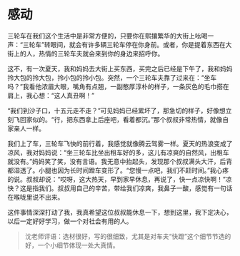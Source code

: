 # 感动 #

三轮车在我们这个生活中是非常方便的，只要你在熙攘繁华的大街上吆喝一声：“三轮车”转眼间，就会有许多辆三轮车停在你身前。或者，你是提着东西在大街上的人，热情的三轮车夫就会来到你的身边来招呼你。

这不，有一次夏天，我和妈妈去大街上买东西，买完之后已经是下午了，我和妈妈拎大包的拎大包，拎小包的拎小包。突然，一个三轮车夫靠了过来在：“坐车吗？”我看他浓眉大眼，嘴角有点翘，一副憨厚淳朴的样子，一条灰色的毛巾搭在肩上，我心想：“这人真丑啊！”

“我们到沙子口，十五元走不走？”可见妈妈已经累坏了，那急切的样子，好像想立刻飞回家似的。“行，把东西拿上后座吧，看着都沉。”那个叔叔非常热情，就像自家亲人一样。

我们上了车，三轮车飞快的前行着，我感觉就像腾云驾雾一样。夏天的热浪变成了凉风，我对妈妈说：“坐三轮车比坐出租车好的多，这儿有凉爽的自然风，出租车就没有。”妈妈笑了笑，没有言语。我无意中抬起头，发现那个叔叔满头大汗，后背都湿透了。小腿也因为长时间蹬车变形了。“您慢一点吧，我们不赶时间。”我心疼的说。叔叔却说：“哎呀，这大热天，早到家早休息，再说了，快一点凉快啊！”凉快？这是指我们。叔叔用自己的辛苦，带给我们凉爽，我鼻子一酸，感觉有一句话在喉咙里说不出来。

这件事情深深打动了我，我真希望这位叔叔能休息一下，想到这里，我下定决心，以后一定好好学习，做一个对社会有用的人。

> 沈老师评语：选材很好，写的很细致，尤其是对车夫“快蹬”这个细节节选的好，一个小细节体现一处大真情。